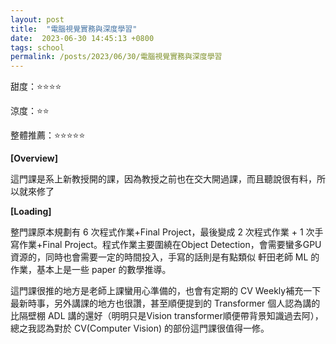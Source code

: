 ```yaml
---
layout: post
title:  "電腦視覺實務與深度學習"
date:  2023-06-30 14:45:13 +0800
tags: school
permalink: /posts/2023/06/30/電腦視覺實務與深度學習
---
```



甜度：⭐⭐⭐⭐

涼度：⭐⭐

整體推薦：⭐⭐⭐⭐⭐

**[Overview]**

這門課是系上新教授開的課，因為教授之前也在交大開過課，而且聽說很有料，所以就來修了

**[Loading]**

整門課原本規劃有 6 次程式作業+Final Project，最後變成 2 次程式作業 + 1 次手寫作業+Final Project。程式作業主要圍繞在Object Detection，會需要蠻多GPU 資源的，同時也會需要一定的時間投入，手寫的話則是有點類似 軒田老師 ML 的作業，基本上是一些 paper 的數學推導。

這門課很推的地方是老師上課蠻用心準備的，也會有定期的 CV Weekly補充一下最新時事，另外講課的地方也很讚，甚至順便提到的 Transformer 個人認為講的比隔壁棚 ADL 講的還好（明明只是Vision transformer順便帶背景知識過去阿），總之我認為對於 CV(Computer Vision) 的部份這門課很值得一修。
